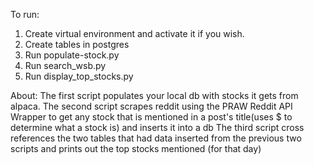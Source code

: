 To run:
1. Create virtual environment and activate it if you wish.
2. Create tables in postgres
1. Run populate-stock.py 
2. Run search_wsb.py
3. Run display_top_stocks.py


About:
The first script populates your local db with stocks it gets from alpaca. 
The second script scrapes reddit using the PRAW Reddit API Wrapper to get any stock that is mentioned in a post's title(uses $ to determine what a stock is) and inserts it into a db
The third script cross references the two tables that had data inserted from the previous two scripts and prints out the top stocks mentioned (for that day)
